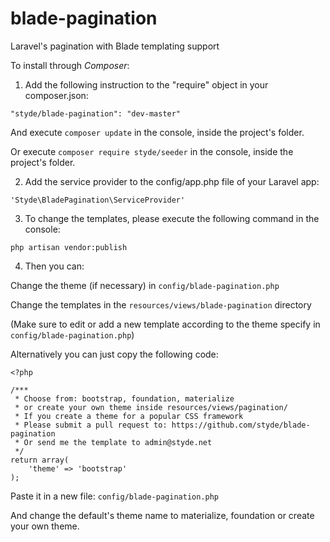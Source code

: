 # blade-pagination
Laravel's pagination with Blade templating support

To install through *Composer*:

1. Add the following instruction to the "require" object in your composer.json:

`"styde/blade-pagination": "dev-master"`

And execute `composer update` in the console, inside the project's folder.

Or execute `composer require styde/seeder` in the console, inside the project's folder.

2. Add the service provider to the config/app.php file of your Laravel app:

`'Styde\BladePagination\ServiceProvider'`

3. To change the templates, please execute the following command in the console:

`php artisan vendor:publish`

4. Then you can: 

Change the theme (if necessary) in `config/blade-pagination.php`

Change the templates in the `resources/views/blade-pagination` directory

(Make sure to edit or add a new template according to the theme specify in `config/blade-pagination.php`)

Alternatively you can just copy the following code:

```
<?php

/***
 * Choose from: bootstrap, foundation, materialize
 * or create your own theme inside resources/views/pagination/
 * If you create a theme for a popular CSS framework
 * Please submit a pull request to: https://github.com/styde/blade-pagination
 * Or send me the template to admin@styde.net
 */
return array(
    'theme' => 'bootstrap'
);
```

Paste it in a new file: `config/blade-pagination.php`

And change the default's theme name to materialize, foundation or create your own theme.